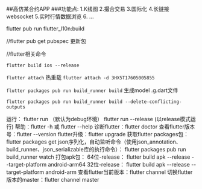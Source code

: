
##高仿某合约APP 
###功能点:
1.K线图
2.撮合交易
3.国际化
4.长链接 websocket
5.实时行情数据浏览
6. ...

flutter pub run flutter_l10n:build

//flutter pub get   pubspec 更新包


//flutter相关命令

`flutter build ios --release`

``flutter attach`` 热重载
`flutter attach -d 3HX5T17605005855`

``flutter packages pub run build_runner build`` 生成model .g.dart文件

`flutter packages pub run build_runner build --delete-conflicting-outputs`


运行：
flutter run （默认为debug环境）
flutter run --release (以release模式运行)
帮助：flutter -h 或 flutter --help
诊断flutter：flutter doctor
查看flutter版本号：flutter --version
flutter升级：flutter upgrade
获取flutter packages包：flutter packages get
json序列化，自动监听命令（使用json_annotation、build_runner、json_serializable库的执行命令）：
flutter packages pub run build_runner watch
打包apk包：
64位-release：
flutter build apk --release --target-platform android-arm64
32位-release：
flutter build apk --release --target-platform android-arm
查看flutter当前版本：flutter channel
切换flutter版本的master：flutter channel master


